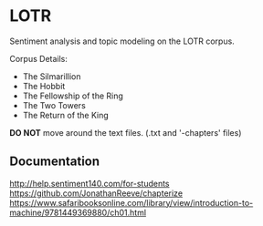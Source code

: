 # LOTR
Sentiment analysis and topic modeling on the LOTR corpus.

Corpus Details:
  - The Silmarillion
  - The Hobbit
  - The Fellowship of the Ring
  - The Two Towers
  - The Return of the King
  
**DO NOT** move around the text files. (.txt and '-chapters' files)

## Documentation
http://help.sentiment140.com/for-students <br/>
https://github.com/JonathanReeve/chapterize <br/>
https://www.safaribooksonline.com/library/view/introduction-to-machine/9781449369880/ch01.html
